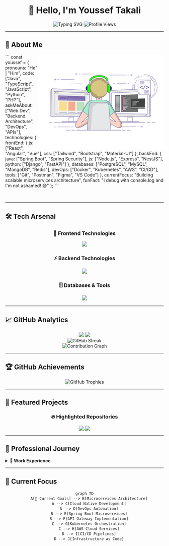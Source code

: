 <div align="center">
  
# 👋 Hello, I'm Youssef Takali

<img src="https://readme-typing-svg.herokuapp.com?font=Fira+Code&size=22&duration=3000&pause=1000&color=00D9FF&center=true&vCenter=true&width=600&lines=Full-Stack+Software+Developer;Java+%7C+Spring+Boot+%7C+Angular+Expert;Node.js+%7C+NestJS+Enthusiast;DevOps+%26+Cloud+Architecture;Building+Scalable+Web+Solutions" alt="Typing SVG" />

<img src="https://komarev.com/ghpvc/?username=yousseftakali&label=Profile%20views&color=0e75b6&style=flat" alt="Profile Views" />

</div>

---

## 🚀 About Me

<img align="right" alt="Coding" width="400" src="https://raw.githubusercontent.com/devSouvik/devSouvik/master/gif3.gif">

\`\`\`
const youssef = {
    pronouns: "He" | "Him",
    code: ["Java", "TypeScript", "JavaScript", "Python", "PHP"],
    askMeAbout: ["Web Dev", "Backend Architecture", "DevOps", "APIs"],
    technologies: {
        frontEnd: {
            js: ["React", "Angular", "Vue"],
            css: ["Tailwind", "Bootstrap", "Material-UI"]
        },
        backEnd: {
            java: ["Spring Boot", "Spring Security"],
            js: ["Node.js", "Express", "NestJS"],
            python: ["Django", "FastAPI"]
        },
        databases: ["PostgreSQL", "MySQL", "MongoDB", "Redis"],
        devOps: ["Docker", "Kubernetes", "AWS", "CI/CD"],
        tools: ["Git", "Postman", "Figma", "VS Code"]
    },
    currentFocus: "Building scalable microservices architecture",
    funFact: "I debug with console.log and I'm not ashamed! 😄"
};
\`\`\`

<br clear="both">

---

## 🛠️ Tech Arsenal

<div align="center">

### 🎨 Frontend Technologies
<p>
  <img src="https://skillicons.dev/icons?i=react,angular,vue,typescript,javascript,html,css,tailwind,bootstrap,sass" />
</p>

### ⚡ Backend Technologies  
<p>
  <img src="https://skillicons.dev/icons?i=java,spring,nodejs,express,nestjs,python,django,php,laravel,graphql" />
</p>

### 🗄️ Databases & Tools
<p>
  <img src="https://skillicons.dev/icons?i=postgresql,mysql,mongodb,redis,prisma,docker,kubernetes,aws,git,postman" />
</p>

</div>

---

## 📈 GitHub Analytics

<div align="center">
  <img height="180em" src="https://github-readme-stats-sigma-five.vercel.app/api?username=yousseftakali&show_icons=true&theme=react&include_all_commits=true&count_private=true&hide_border=true&bg_color=0D1117&title_color=00D9FF&icon_color=00D9FF&text_color=FFFFFF"/>
  <img height="180em" src="https://github-readme-stats-sigma-five.vercel.app/api/top-langs/?username=yousseftakali&layout=compact&theme=react&hide_border=true&bg_color=0D1117&title_color=00D9FF&text_color=FFFFFF"/>
</div>

<div align="center">
  <img src="https://github-readme-streak-stats.herokuapp.com/?user=yousseftakali&theme=react&hide_border=true&background=0D1117&stroke=00D9FF&ring=00D9FF&fire=FF6B6B&currStreakLabel=00D9FF" alt="GitHub Streak" />
</div>

<div align="center">
  <img src="https://github-readme-activity-graph.vercel.app/graph?username=yousseftakali&theme=react-dark&hide_border=true&bg_color=0D1117&color=00D9FF&line=00D9FF&point=FFFFFF" alt="Contribution Graph" />
</div>

---

## 🏆 GitHub Achievements

<div align="center">
  <img src="https://github-profile-trophy.vercel.app/?username=yousseftakali&theme=radical&no-frame=true&no-bg=true&margin-w=4&row=1" alt="GitHub Trophies" />
</div>

---

## 💼 Featured Projects

<div align="center">

### 🔥 Highlighted Repositories

<a href="https://github.com/yousseftakali/project1">
  <img align="center" src="https://github-readme-stats.vercel.app/api/pin/?username=yousseftakali&repo=project1&theme=react&hide_border=true&bg_color=0D1117&title_color=00D9FF&icon_color=00D9FF&text_color=FFFFFF" />
</a>
<a href="https://github.com/yousseftakali/project2">
  <img align="center" src="https://github-readme-stats.vercel.app/api/pin/?username=yousseftakali&repo=project2&theme=react&hide_border=true&bg_color=0D1117&title_color=00D9FF&icon_color=00D9FF&text_color=FFFFFF" />
</a>

</div>

---

## 🚀 Professional Journey

<details>
<summary><b>🏢 Work Experience</b></summary>

### 💼 UmanlinkGroup Digital Services
**Full-Stack Developer** | *Sep 2024 - Feb 2025*
- 🔧 Built multithreaded web scraping system with 1000+ concurrent requests
- ⚡ Achieved 95% performance improvement over legacy solutions
- 🛠️ **Tech Stack:** Angular, Django, Python, PostgreSQL

### 🚴 Bike-Based Recruitment Platform  
**Lead Developer** | *Oct 2024 - Nov 2024*
- 🌐 Developed MEAN stack platform for delivery agent recruitment
- 📍 Implemented real-time GPS tracking and route optimization
- 🛠️ **Tech Stack:** MongoDB, Express, Angular, Node.js

### 🎯 Sfectoria
**Frontend Developer** | *Jan 2024 - Jun 2024*
- 🏗️ Created modular HR management system with clean architecture
- 🐳 Implemented Docker containerization for development environment
- 🛠️ **Tech Stack:** React.js, NestJS, PostgreSQL, Docker

### 🎓 Esprit - EspritHub
**Full-Stack Developer** | *May 2024 - Jun 2024*
- 🔗 Integrated GitHub API for automated repository management
- 📊 Built real-time contribution tracking dashboard
- 🛠️ **Tech Stack:** Angular, Spring Boot, MySQL, GitHub API

### ⚡ Atlax
**Frontend Optimization Specialist** | *Aug 2023 - Oct 2023*
- 🚀 Improved PageSpeed Insights score to 90%
- 📦 Implemented lazy loading, code splitting, and image optimization
- 🛠️ **Tech Stack:** React.js, Webpack, Performance APIs

</details>

---

## 🎯 Current Focus

<div align="center">

```mermaid
graph TD
    A[🎯 Current Goals] --> B[Microservices Architecture]
    A --> C[Cloud Native Development]
    A --> D[DevOps Automation]
    B --> E[Spring Boot Microservices]
    B --> F[API Gateway Implementation]
    C --> G[Kubernetes Orchestration]
    C --> H[AWS Cloud Services]
    D --> I[CI/CD Pipelines]
    D --> J[Infrastructure as Code]

